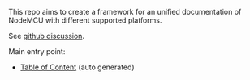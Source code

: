 This repo aims to create a framework for an unified documentation of NodeMCU with different supported platforms.

See [github discussion](https://github.com/nodemcu/nodemcu-firmware/issues/2299).

Main entry point:
- [Table of Content](handbook/toc.md) (auto generated)
